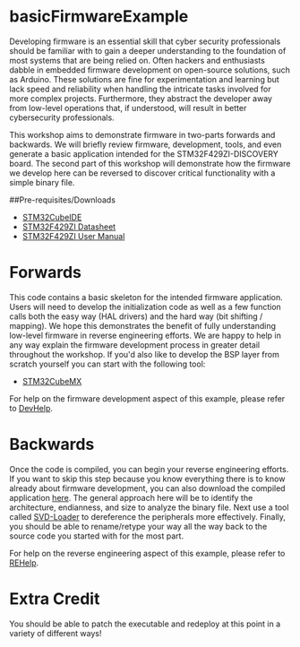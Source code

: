 # basicFirmwareExample
Developing firmware is an essential skill that cyber security professionals should be familiar with to gain a deeper understanding to the foundation of most systems that are being relied on. Often hackers and enthusiasts dabble in embedded firmware development on open-source solutions, such as Arduino. These solutions are fine for experimentation and learning but lack speed and reliability when handling the intricate tasks involved for more complex projects. Furthermore, they abstract the developer away from low-level operations that, if understood, will result in better cybersecurity professionals. 

This workshop aims to demonstrate firmware in two-parts forwards and backwards. We will briefly review firmware, development, tools, and even generate a basic application intended for the STM32F429ZI-DISCOVERY board. The second part of this workshop will demonstrate how the firmware we develop here can be reversed to discover critical functionality with a simple binary file. 

##Pre-requisites/Downloads
- [STM32CubeIDE](https://www.st.com/en/development-tools/stm32cubeide.html)
- [STM32F429ZI Datasheet](https://www.st.com/resource/en/datasheet/stm32f429zi.pdf)
- [STM32F429ZI User Manual](https://www.st.com/resource/en/reference_manual/dm00031020-stm32f405-415-stm32f407-417-stm32f427-437-and-stm32f429-439-advanced-arm-based-32-bit-mcus-stmicroelectronics.pdf)

# Forwards
This code contains a basic skeleton for the intended firmware application. Users will need to develop the initialization code as well as a few function calls both the easy way (HAL drivers) and the hard way (bit shifting / mapping). We hope this demonstrates the benefit of fully understanding low-level firmware in reverse engineering efforts. We are happy to help in any way explain the firmware development process in greater detail throughout the workshop. If you'd also like to develop the BSP layer from scratch yourself you can start with the following tool: 
- [STM32CubeMX](https://www.st.com/en/development-tools/stm32cubemx.html)


For help on the firmware development aspect of this example, please refer to [DevHelp](DevHelp.md).

# Backwards
Once the code is compiled, you can begin your reverse engineering efforts. If you want to skip this step because you know everything there is to know already about firmware development, you can also download the compiled application [here](https://github.com/So11Deo6loria/basicFirmwareExample/raw/main/Binaries/workingBasicFirmwareExample.bin). The general approach here will be to identify the architecture, endianness, and size to analyze the binary file. Next use a tool called [SVD-Loader](https://github.com/leveldown-security/SVD-Loader-Ghidra) to dereference the peripherals more effectively. Finally, you should be able to rename/retype your way all the way back to the source code you started with for the most part. 

For help on the reverse engineering aspect of this example, please refer to [REHelp](REHelp.md).

# Extra Credit
You should be able to patch the executable and redeploy at this point in a variety of different ways!

